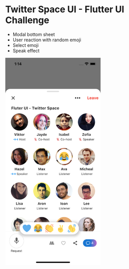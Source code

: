 # Twitter Space UI - Flutter UI Challenge

- Modal bottom sheet
- User reaction with random emoji
- Select emoji
- Speak effect


<img src="twitter_space.png" width = 300>


